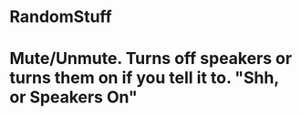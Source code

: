 # RandomStuff

# Mute/Unmute. Turns off speakers or turns them on if you tell it to. "Shh, or Speakers On"
